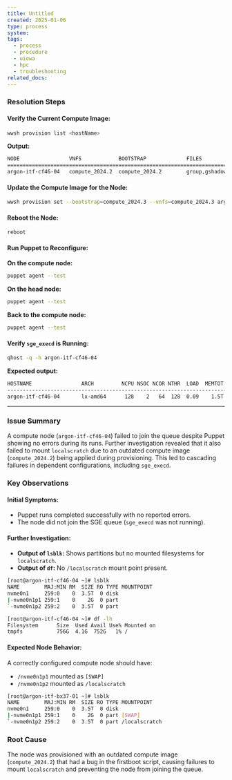 ```yaml
---
title: Untitled
created: 2025-01-06
type: process
system: 
tags:
  - process
  - procedure
  - uiowa
  - hpc
  - troubleshooting
related_docs:
---
```

### Resolution Steps

#### Verify the Current Compute Image:

```bash
wwsh provision list <hostName>
```

**Output:**

```bash
NODE                VNFS            BOOTSTRAP             FILES                
=================================================================================
argon-itf-cf46-04   compute_2024.2  compute_2024.2        group,gshadow,host...
```

#### Update the Compute Image for the Node:

```bash
wwsh provision set --bootstrap=compute_2024.3 --vnfs=compute_2024.3 argon-itf-cf46-04
```

#### Reboot the Node:

```bash
reboot
```

#### Run Puppet to Reconfigure:

**On the compute node:**

```bash
puppet agent --test
```

**On the head node:**

```bash
puppet agent --test
```

**Back to the compute node:**

```bash
puppet agent --test
```

#### Verify `sge_execd` is Running:

```bash
qhost -q -h argon-itf-cf46-04
```

**Expected output:**

```bash
HOSTNAME                ARCH         NCPU NSOC NCOR NTHR  LOAD  MEMTOT  MEMUSE  SWAPTO  SWAPUS
----------------------------------------------------------------------------------------------
argon-itf-cf46-04       lx-amd64      128    2   64  128  0.09    1.5T   16.3G    2.0G     0.0
```




---

### Issue Summary

A compute node (`argon-itf-cf46-04`) failed to join the queue despite Puppet showing no errors during its runs. Further investigation revealed that it also failed to mount `localscratch` due to an outdated compute image (`compute_2024.2`) being applied during provisioning. This led to cascading failures in dependent configurations, including `sge_execd`.

### Key Observations

#### Initial Symptoms:

- Puppet runs completed successfully with no reported errors.
- The node did not join the SGE queue (`sge_execd` was not running).

#### Further Investigation:

- **Output of `lsblk`:** Shows partitions but no mounted filesystems for `localscratch`.
- **Output of `df`:** No `/localscratch` mount point present.

```bash
[root@argon-itf-cf46-04 ~]# lsblk
NAME        MAJ:MIN RM  SIZE RO TYPE MOUNTPOINT
nvme0n1     259:0    0  3.5T  0 disk 
|-nvme0n1p1 259:1    0    2G  0 part 
`-nvme0n1p2 259:2    0  3.5T  0 part 

[root@argon-itf-cf46-04 ~]# df -lh
Filesystem      Size  Used Avail Use% Mounted on
tmpfs           756G  4.1G  752G   1% /
```

#### Expected Node Behavior:

A correctly configured compute node should have:

- `/nvme0n1p1` mounted as `[SWAP]`
- `/nvme0n1p2` mounted as `/localscratch`

```bash
[root@argon-itf-bx37-01 ~]# lsblk
NAME        MAJ:MIN RM  SIZE RO TYPE MOUNTPOINT
nvme0n1     259:0    0  3.5T  0 disk 
|-nvme0n1p1 259:1    0    2G  0 part [SWAP]
`-nvme0n1p2 259:2    0  3.5T  0 part /localscratch
```

### Root Cause

The node was provisioned with an outdated compute image (`compute_2024.2`) that had a bug in the firstboot script, causing failures to mount `localscratch` and preventing the node from joining the queue.